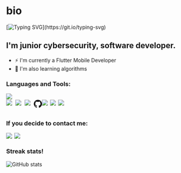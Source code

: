 # bio

[![Typing SVG](https://readme-typing-svg.herokuapp.com?color=%234300F7&size=25&height=55&lines=Hi+there%2C+I'm+Miras+Ramazanov;)](https://git.io/typing-svg)

## I'm junior cybersecurity, software developer.

- ⚡ I'm currently a Flutter Mobile Developer
- 🌱 I'm also learning algorithms


### Languages and Tools:
[<img align="left" width="35px" src="https://cdn2.iconfinder.com/data/icons/metro-uinvert-dock/256/Java.png"/>][Java]  
[<img align="left" width="25px" src="https://cdn4.iconfinder.com/data/icons/logos-brands-5/24/flutter-512.png"/>][Flutter]
[<img align="left" width="25px" src="https://cdn3.iconfinder.com/data/icons/logos-brands-3/24/logo_brand_brands_logos_linux-256.png"/>][Linux]
[<img align="left" width="25px" src="https://cdn1.iconfinder.com/data/icons/hawcons/32/700048-icon-89-document-file-sql-256.png"/>][SQL]
[<img align="left" width="22px" src="https://raw.githubusercontent.com/github/explore/78df643247d429f6cc873026c0622819ad797942/topics/github/github.png"/>][Github]
[<img align="left" width="22px" src="https://cdn3.iconfinder.com/data/icons/social-media-2169/24/social_media_social_media_logo_git-256.png"/>][Git]
[<img align="left" width="22px" src="https://cdn3.iconfinder.com/data/icons/social-media-2169/24/social_media_social_media_logo_docker-256.png"/>][Docker]
[<img align="left" width="24px" src="https://cdn2.iconfinder.com/data/icons/ecqlipse2/CMD.png"/>][cmd]

<br />

### If you decide to contact me:
[<img align="left" width="22px" src="https://cdn2.iconfinder.com/data/icons/social-icons-33/128/Instagram-256.png"/>][Instagram]
[<img align="left" width="22px" src="https://cdn3.iconfinder.com/data/icons/social-icons-33/512/Telegram-256.png"/>][Telegram]
<br />

### Streak stats!

![GitHub stats](https://github-readme-stats.vercel.app/api?username=whoismiras&show_icons=true&theme=dracula)


[Github]: https://github.com/github
[instagram]: https://www.instagram.com/whoismiras
[Telegram]: https://t.me/igotmyeye
[Git]: https://git-scm.com
[cmd]: https://docs.microsoft.com/en-us/windows-server/administration/windows-commands/windows-commands
[Linux]: https://www.linux.org
[Java]: https://www.java.com
[SQL]: https://en.wikipedia.org/wiki/SQL
[Docker]: https://www.docker.com
[Flutter]: https://flutter.dev/

